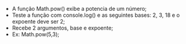 * A função Math.pow() exibe a potencia de um número;
* Teste a função com console.log() e as seguintes bases: 2, 3, 18 e o expoente deve ser 2;
* Recebe 2 argumentos, base e expoente;
* Ex: Math.pow(5,3);